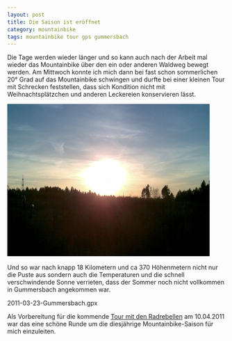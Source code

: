 ```yaml
---
layout: post
title: Die Saison ist eröffnet
category: mountainbike
tags: mountainbike tour gps gummersbach
---
```


Die Tage werden wieder länger und so kann auch nach der Arbeit mal wieder das Mountainbike über den ein oder anderen Waldweg bewegt werden. Am Mittwoch konnte ich mich dann bei fast schon sommerlichen 20° Grad auf das Mountainbike schwingen und durfte bei einer kleinen Tour mit Schrecken feststellen, dass sich Kondition nicht mit Weihnachtsplätzchen und anderen Leckereien konservieren lässt.

![Saisoneröffnung](/images/2011-03-23/saisoneroeffnung.jpg)

Und so war nach knapp 18 Kilometern und ca 370 Höhenmetern nicht nur die Puste aus sondern auch die Temperaturen und die schnell verschwindende Sonne verrieten, dass der Sommer noch nicht vollkommen in Gummersbach angekommen war.

<div class="gpxmap">2011-03-23-Gummersbach.gpx</div>

Als Vorbereitung für die kommende [Tour mit den Radrebellen](http://www.rad-rebellen.de) am 10.04.2011 war das eine schöne Runde um die diesjährige Mountainbike-Saison für mich einzuleiten.
